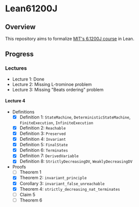 # Lean61200J

## Overview

This repository aims to formalize [MIT's 6.1200J course](https://ocw.mit.edu/courses/6-1200j-mathematics-for-computer-science-spring-2024/) in Lean.

## Progress

### Lectures

- Lecture 1: Done
- Lecture 2: Missing L-trominoe problem
- Lecture 3: Missing "Beats ordering" problem

#### Lecture 4

- Definitions
  - [x] Definition 1: `StateMachine`, `DeterministicStateMachine`, `FiniteExecution`, `InfiniteExecution`
  - [x] Definition 2: `Reachable`
  - [x] Definition 3: `Preserved`
  - [x] Definition 4: `Invariant`
  - [x] Definition 5: `FinalState`
  - [x] Definition 6: `Terminates`
  - [x] Definition 7: `DerivedVariable`
  - [x] Definition 8: `StrictlyDecreasingDV`, `WeaklyDecreasingDV`

- Proofs
  - [ ] Theorem 1
  - [x] Theorem 2: `invariant_principle`
  - [x] Corollary 3: `invariant_false_unreachable`
  - [x] Theorem 4: `strictly_decreasing_nat_terminates`
  - [ ] Claim 5
  - [ ] Theorem 6

